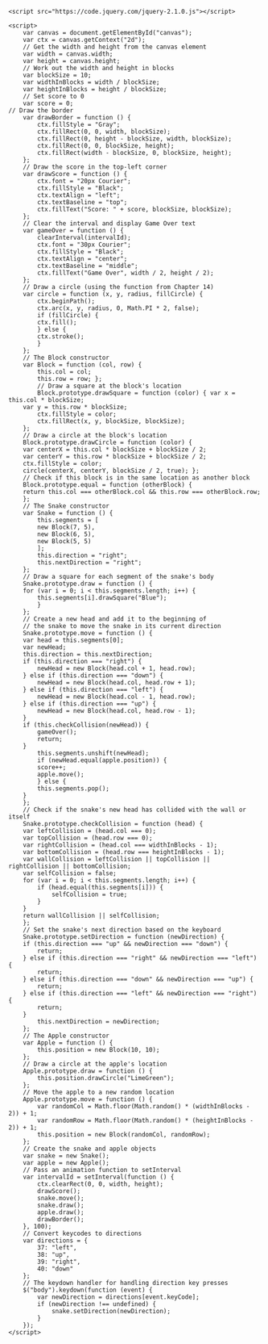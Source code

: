 <!DOCTYPE html>
<html>
<head>
	<title>Snake</title>
</head>

<body>
	<canvas id="canvas" width="200" height="200"></canvas>

	<script src="https://code.jquery.com/jquery-2.1.0.js"></script>

	<script>
		var canvas = document.getElementById("canvas");
		var ctx = canvas.getContext("2d");
		// Get the width and height from the canvas element
		var width = canvas.width;
		var height = canvas.height;
		// Work out the width and height in blocks
		var blockSize = 10;
		var widthInBlocks = width / blockSize;
		var heightInBlocks = height / blockSize;
		// Set score to 0
		var score = 0;
	// Draw the border
		var drawBorder = function () {
			ctx.fillStyle = "Gray";
			ctx.fillRect(0, 0, width, blockSize);
			ctx.fillRect(0, height - blockSize, width, blockSize);
			ctx.fillRect(0, 0, blockSize, height);
			ctx.fillRect(width - blockSize, 0, blockSize, height);
		};
		// Draw the score in the top-left corner
		var drawScore = function () {
			ctx.font = "20px Courier";
			ctx.fillStyle = "Black";
			ctx.textAlign = "left";
			ctx.textBaseline = "top";
			ctx.fillText("Score: " + score, blockSize, blockSize);
		};
		// Clear the interval and display Game Over text
		var gameOver = function () {
			clearInterval(intervalId);
			ctx.font = "30px Courier";
			ctx.fillStyle = "Black";
			ctx.textAlign = "center";
			ctx.textBaseline = "middle";
			ctx.fillText("Game Over", width / 2, height / 2);
		};
		// Draw a circle (using the function from Chapter 14)
		var circle = function (x, y, radius, fillCircle) {
			ctx.beginPath();
			ctx.arc(x, y, radius, 0, Math.PI * 2, false);
			if (fillCircle) {
			ctx.fill();
			} else {
			ctx.stroke();
			}
		};
		// The Block constructor
		var Block = function (col, row) {
			this.col = col;
			this.row = row; };
			// Draw a square at the block's location
			Block.prototype.drawSquare = function (color) { var x = this.col * blockSize;
		var y = this.row * blockSize;
			ctx.fillStyle = color;
			ctx.fillRect(x, y, blockSize, blockSize);
		};
		// Draw a circle at the block's location
		Block.prototype.drawCircle = function (color) {
		var centerX = this.col * blockSize + blockSize / 2;
		var centerY = this.row * blockSize + blockSize / 2;
		ctx.fillStyle = color;
		circle(centerX, centerY, blockSize / 2, true); };
		// Check if this block is in the same location as another block
		Block.prototype.equal = function (otherBlock) {
		return this.col === otherBlock.col && this.row === otherBlock.row;
		};
		// The Snake constructor
		var Snake = function () {
			this.segments = [
			new Block(7, 5),
			new Block(6, 5),
			new Block(5, 5)
			];
			this.direction = "right";
			this.nextDirection = "right";
		};
		// Draw a square for each segment of the snake's body
		Snake.prototype.draw = function () {
		for (var i = 0; i < this.segments.length; i++) {
			this.segments[i].drawSquare("Blue");
			}
		};
		// Create a new head and add it to the beginning of
		// the snake to move the snake in its current direction
		Snake.prototype.move = function () {
		var head = this.segments[0];
		var newHead;
		this.direction = this.nextDirection;
		if (this.direction === "right") {
			newHead = new Block(head.col + 1, head.row);
		} else if (this.direction === "down") {
			newHead = new Block(head.col, head.row + 1);
		} else if (this.direction === "left") {
			newHead = new Block(head.col - 1, head.row);
		} else if (this.direction === "up") {
			newHead = new Block(head.col, head.row - 1);
		}
		if (this.checkCollision(newHead)) {
			gameOver();
			return;
		}
			this.segments.unshift(newHead);
			if (newHead.equal(apple.position)) {
			score++;
			apple.move();
			} else {
			this.segments.pop();
		}
		};
		// Check if the snake's new head has collided with the wall or itself
		Snake.prototype.checkCollision = function (head) {
		var leftCollision = (head.col === 0);
		var topCollision = (head.row === 0);
		var rightCollision = (head.col === widthInBlocks - 1);
		var bottomCollision = (head.row === heightInBlocks - 1);
		var wallCollision = leftCollision || topCollision || rightCollision || bottomCollision;
		var selfCollision = false;
		for (var i = 0; i < this.segments.length; i++) {
			if (head.equal(this.segments[i])) {
				selfCollision = true;
			}
		}
		return wallCollision || selfCollision;
		};
		// Set the snake's next direction based on the keyboard
		Snake.prototype.setDirection = function (newDirection) {
		if (this.direction === "up" && newDirection === "down") {
			return;
		} else if (this.direction === "right" && newDirection === "left") {
			return;
		} else if (this.direction === "down" && newDirection === "up") {
			return;
		} else if (this.direction === "left" && newDirection === "right") {
			return;
		}
			this.nextDirection = newDirection;
		};
		// The Apple constructor
		var Apple = function () {
			this.position = new Block(10, 10);
		};
		// Draw a circle at the apple's location
		Apple.prototype.draw = function () {
			this.position.drawCircle("LimeGreen");
		};
		// Move the apple to a new random location
		Apple.prototype.move = function () {
			var randomCol = Math.floor(Math.random() * (widthInBlocks - 2)) + 1;
			var randomRow = Math.floor(Math.random() * (heightInBlocks - 2)) + 1;
			this.position = new Block(randomCol, randomRow);
		};
		// Create the snake and apple objects
		var snake = new Snake();
		var apple = new Apple();
		// Pass an animation function to setInterval
		var intervalId = setInterval(function () {
			ctx.clearRect(0, 0, width, height);
			drawScore();
			snake.move();
			snake.draw();
			apple.draw();
			drawBorder();
		}, 100);
		// Convert keycodes to directions
		var directions = {
			37: "left",
			38: "up",
			39: "right",
			40: "down"
		};
		// The keydown handler for handling direction key presses
		$("body").keydown(function (event) {
			var newDirection = directions[event.keyCode];
			if (newDirection !== undefined) {
				snake.setDirection(newDirection);
			}
		});
	</script>
</body>
</html>
